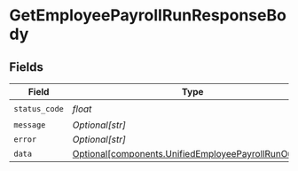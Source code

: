 # GetEmployeePayrollRunResponseBody


## Fields

| Field                                                                                                              | Type                                                                                                               | Required                                                                                                           | Description                                                                                                        |
| ------------------------------------------------------------------------------------------------------------------ | ------------------------------------------------------------------------------------------------------------------ | ------------------------------------------------------------------------------------------------------------------ | ------------------------------------------------------------------------------------------------------------------ |
| `status_code`                                                                                                      | *float*                                                                                                            | :heavy_check_mark:                                                                                                 | N/A                                                                                                                |
| `message`                                                                                                          | *Optional[str]*                                                                                                    | :heavy_minus_sign:                                                                                                 | N/A                                                                                                                |
| `error`                                                                                                            | *Optional[str]*                                                                                                    | :heavy_minus_sign:                                                                                                 | N/A                                                                                                                |
| `data`                                                                                                             | [Optional[components.UnifiedEmployeePayrollRunOutput]](../../models/components/unifiedemployeepayrollrunoutput.md) | :heavy_minus_sign:                                                                                                 | N/A                                                                                                                |